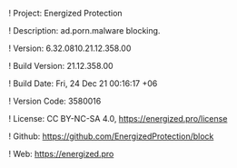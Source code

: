 ! Project: Energized Protection

! Description: ad.porn.malware blocking.

! Version: 6.32.0810.21.12.358.00

! Build Version: 21.12.358.00

! Build Date: Fri, 24 Dec 21 00:16:17 +06

! Version Code: 3580016

! License: CC BY-NC-SA 4.0, https://energized.pro/license

! Github: https://github.com/EnergizedProtection/block

! Web: https://energized.pro
